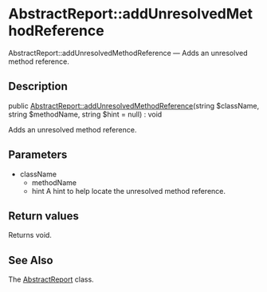AbstractReport::addUnresolvedMethodReference
================

AbstractReport::addUnresolvedMethodReference — Adds an unresolved method reference.

Description
---------------


public [AbstractReport::addUnresolvedMethodReference](https://github.com/lingtalfi/DocTools/blob/master/doc/api/DocTools/Report/AbstractReport/addUnresolvedMethodReference.md)(string $className, string $methodName, string $hint = null) : void




Adds an unresolved method reference.




Parameters
--------------

- className
    - methodName
    - hint
    A hint to help locate the unresolved method reference.

Return values
----------------

Returns void.









See Also
-----------

The [AbstractReport](https://github.com/lingtalfi/DocTools/blob/master/doc/api/DocTools/Report/AbstractReport.md) class.
